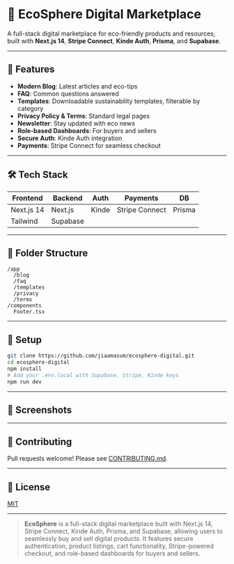 # 🌱 EcoSphere Digital Marketplace

A full-stack digital marketplace for eco-friendly products and resources, built with **Next.js 14**, **Stripe Connect**, **Kinde Auth**, **Prisma**, and **Supabase**.

---

## 🚀 Features

- **Modern Blog**: Latest articles and eco-tips
- **FAQ**: Common questions answered
- **Templates**: Downloadable sustainability templates, filterable by category
- **Privacy Policy & Terms**: Standard legal pages
- **Newsletter**: Stay updated with eco news
- **Role-based Dashboards**: For buyers and sellers
- **Secure Auth**: Kinde Auth integration
- **Payments**: Stripe Connect for seamless checkout

---

## 🛠️ Tech Stack

| Frontend   | Backend   | Auth      | Payments      | DB      |
|------------|-----------|-----------|---------------|---------|
| Next.js 14 | Next.js   | Kinde     | Stripe Connect| Prisma  |
| Tailwind   | Supabase  |           |               |         |

---

## 📂 Folder Structure

```plaintext
/app
  /blog
  /faq
  /templates
  /privacy
  /terms
/components
  Footer.tsx
```

---

## 📝 Setup

```bash
git clone https://github.com/jiaamasum/ecosphere-digital.git
cd ecosphere-digital
npm install
# Add your .env.local with Supabase, Stripe, Kinde keys
npm run dev
```

---

## 📸 Screenshots

<!-- Add screenshots or GIFs here -->

---

## 🤝 Contributing

Pull requests welcome! Please see [CONTRIBUTING.md](CONTRIBUTING.md).

---

## 📄 License

[MIT](LICENSE)

---

> **EcoSphere** is a full-stack digital marketplace built with Next.js 14, Stripe Connect, Kinde Auth, Prisma, and Supabase, allowing users to seamlessly buy and sell digital products. It features secure authentication, product listings, cart functionality, Stripe-powered checkout, and role-based dashboards for buyers and sellers.
